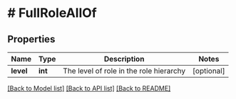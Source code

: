 # # FullRoleAllOf

## Properties

Name | Type | Description | Notes
------------ | ------------- | ------------- | -------------
**level** | **int** | The level of role in the role hierarchy | [optional]

[[Back to Model list]](../README.md#documentation-for-models) [[Back to API list]](../README.md#documentation-for-api-endpoints) [[Back to README]](../README.md)
